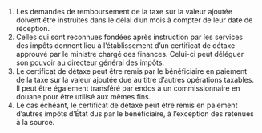 1) Les demandes de remboursement de la taxe sur la valeur ajoutée doivent être instruites dans le délai d’un mois à compter de leur date de réception.
2) Celles qui sont reconnues fondées après instruction par les services des impôts
donnent lieu à l’établissement d’un certificat de détaxe approuvé par le ministre chargé des finances. Celui-ci peut déléguer son pouvoir au directeur général des impôts.
3) Le certificat de détaxe peut être remis par le bénéficiaire en paiement de la taxe
sur la valeur ajoutée due au titre d’autres opérations taxables. Il peut être également transféré par endos à un commissionnaire en douane pour être utilisé aux mêmes fins.
4) Le cas échéant, le certificat de détaxe peut être remis en paiement d’autres
impôts d’État dus par le bénéficiaire, à l’exception des retenues à la source.
